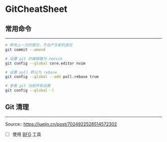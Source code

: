 # GitCheatSheet

## 常用命令
---
```bash
# 修改上一次的提交，不会产生新的提交
git commit --amend

# 设置 git 的编辑器为 neovim
git config --global core.editor nvim

# 设置 pull 默认为 rebase
git config --global --add pull.rebase true

# 查看 git 当前所有设置
git config --global -l
```

## Git 清理
---
Source:: https://juejin.cn/post/7024922528514572302
- [ ] 使用 [BFG](https://rtyley.github.io/bfg-repo-cleaner/) 工具
